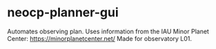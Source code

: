 # neocp-planner-gui
Automates observing plan. Uses information from the IAU Minor Planet Center: https://minorplanetcenter.net/
Made for observatory L01.
